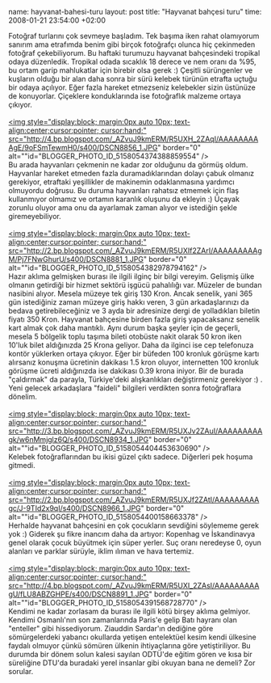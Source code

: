 name: hayvanat-bahesi-turu
layout: post
title: "Hayvanat bahçesi turu"
time: 2008-01-21 23:54:00 +02:00

Fotoğraf turlarını çok sevmeye başladım. Tek başıma iken rahat olamıyorum sanırım ama etrafımda benim gibi birçok fotoğrafçı olunca hiç çekinmeden fotoğraf çekebiliyorum. Bu haftaki turumuzu hayvanat bahçesindeki tropikal odaya düzenledik. Tropikal odada sıcaklık 18 derece ve nem oranı da %95, bu ortam garip mahlukatlar için birebir olsa gerek :) Çeşitli sürüngenler ve kuşların olduğu bir alan daha sonra bir sürü kelebek türünün etrafta uçtuğu bir odaya açılıyor. Eğer fazla hareket etmezseniz kelebekler sizin üstünüze de konuyorlar. Çiçeklere konduklarında ise fotoğraflık malzeme ortaya çıkıyor.<br /><br /><a onblur="try {parent.deselectBloggerImageGracefully();} catch(e) {}" href="http://4.bp.blogspot.com/_AZvuJ9kmERM/R5UXH_2ZAqI/AAAAAAAAAgE/9oFSmTewmH0/s1600-h/DSCN8856_1.JPG"><img style="display:block; margin:0px auto 10px; text-align:center;cursor:pointer; cursor:hand;" src="http://4.bp.blogspot.com/_AZvuJ9kmERM/R5UXH_2ZAqI/AAAAAAAAAgE/9oFSmTewmH0/s400/DSCN8856_1.JPG" border="0" alt=""id="BLOGGER_PHOTO_ID_5158054374388859554" /></a><br />Bu arada hayvanları çekmenin ne kadar zor olduğunu da görmüş oldum. Hayvanlar hareket etmeden fazla duramadıklarından dolayı çabuk olmanız gerekiyor, etraftaki yeşillikler de makinemin odaklanmasına yardımcı olmuyordu doğrusu. Bu duruma hayvanları rahatsız etmemek için flaş kullanmıyor olmamız ve ortamın karanlık oluşunu da ekleyin :) Üçayak zorunlu oluyor ama onu da ayarlamak zaman alıyor ve istediğin şekle giremeyebiliyor.<br /><br /><a onblur="try {parent.deselectBloggerImageGracefully();} catch(e) {}" href="http://2.bp.blogspot.com/_AZvuJ9kmERM/R5UXIf2ZArI/AAAAAAAAAgM/Pj7FNwGhurU/s1600-h/DSCN8881_1.JPG"><img style="display:block; margin:0px auto 10px; text-align:center;cursor:pointer; cursor:hand;" src="http://2.bp.blogspot.com/_AZvuJ9kmERM/R5UXIf2ZArI/AAAAAAAAAgM/Pj7FNwGhurU/s400/DSCN8881_1.JPG" border="0" alt=""id="BLOGGER_PHOTO_ID_5158054382978794162" /></a><br />Hazır aklıma gelmişken burası ile ilgili ilginç bir bilgi vereyim. Gelişmiş ülke olmanın getirdiği bir hizmet sektörü işgücü pahalılığı var. Müzeler de bundan nasibini alıyor. Mesela müzeye tek giriş 130 Kron. Ancak senelik, yani 365 gün istediğiniz zaman müzeye giriş hakkı veren, 3 gün arkadaşlarınızı da bedava getirebileceğiniz ve 3 ayda bir adresinize dergi de yolladıkları biletin fiyatı 350 Kron. Hayvanat bahçesine birden fazla giriş yapacaksanız senelik kart almak çok daha mantıklı. Aynı durum başka şeyler için de geçerli, mesela 5 bölgelik toplu taşıma bileti otobüste nakit olarak 50 kron iken 10'luk bilet aldığınızda 25 Krona geliyor. Daha da ilginci ise cep telefonuza kontör yüklerken ortaya çıkıyor. Eğer bir büfeden 100 kronluk görüşme kartı alırsanız konuşma ücretinin dakikası 1.5 kron oluyor, internetten 100 kronluk görüşme ücreti aldığınızda ise dakikası 0.39 krona iniyor. Bir de burada "çaldırmak" da parayla, Türkiye'deki alışkanlıkları değiştirmeniz gerekiyor :) . Yeni gelecek arkadaşlara "faideli" bilgileri verdikten sonra fotoğraflara dönelim.<br /><br /><a onblur="try {parent.deselectBloggerImageGracefully();} catch(e) {}" href="http://3.bp.blogspot.com/_AZvuJ9kmERM/R5UXJv2ZAuI/AAAAAAAAAgk/w6nMmjglz6Q/s1600-h/DSCN8934_1.JPG"><img style="display:block; margin:0px auto 10px; text-align:center;cursor:pointer; cursor:hand;" src="http://3.bp.blogspot.com/_AZvuJ9kmERM/R5UXJv2ZAuI/AAAAAAAAAgk/w6nMmjglz6Q/s400/DSCN8934_1.JPG" border="0" alt=""id="BLOGGER_PHOTO_ID_5158054404453630690" /></a><br />Kelebek fotoğraflarından bu ikisi güzel çıktı sadece. Diğerleri pek hoşuma gitmedi.<br /><br /><a onblur="try {parent.deselectBloggerImageGracefully();} catch(e) {}" href="http://2.bp.blogspot.com/_AZvuJ9kmERM/R5UXJf2ZAtI/AAAAAAAAAgc/J-9TId2x9qI/s1600-h/DSCN8966_1.JPG"><img style="display:block; margin:0px auto 10px; text-align:center;cursor:pointer; cursor:hand;" src="http://2.bp.blogspot.com/_AZvuJ9kmERM/R5UXJf2ZAtI/AAAAAAAAAgc/J-9TId2x9qI/s400/DSCN8966_1.JPG" border="0" alt=""id="BLOGGER_PHOTO_ID_5158054400158663378" /></a><br />Herhalde hayvanat bahçesini en çok çocukların sevdiğini söylememe gerek yok :) Giderek şu fikre inancım daha da artıyor: Kopenhag ve İskandinavya genel olarak çocuk büyütmek için süper yerler. Suç oranı neredeyse 0, oyun alanları ve parklar sürüyle, iklim ılıman ve hava tertemiz. <br /><br /><a onblur="try {parent.deselectBloggerImageGracefully();} catch(e) {}" href="http://4.bp.blogspot.com/_AZvuJ9kmERM/R5UXI_2ZAsI/AAAAAAAAAgU/fLU8ABZGHPE/s1600-h/DSCN8891_1.JPG"><img style="display:block; margin:0px auto 10px; text-align:center;cursor:pointer; cursor:hand;" src="http://4.bp.blogspot.com/_AZvuJ9kmERM/R5UXI_2ZAsI/AAAAAAAAAgU/fLU8ABZGHPE/s400/DSCN8891_1.JPG" border="0" alt=""id="BLOGGER_PHOTO_ID_5158054391568728770" /></a><br />Kendimi ne kadar zorlasam da burası ile ilgili kötü birşey aklıma gelmiyor. Kendimi Osmanlı'nın son zamanlarında Paris'e gelip Batı hayranı olan "enteller" gibi hissediyorum. Ziauddin Sardar'ın dediğine göre sömürgelerdeki yabancı okullarda yetişen entelektüel kesim kendi ülkesine faydalı olmuyor çünkü sömüren ülkenin ihtiyaçlarına göre yetiştiriliyor. Bu durumda bir dönem solun kalesi sayılan ODTÜ'de eğitim gören ve kısa bir süreliğine DTU'da buradaki yerel insanlar gibi okuyan bana ne demeli? Zor sorular.
